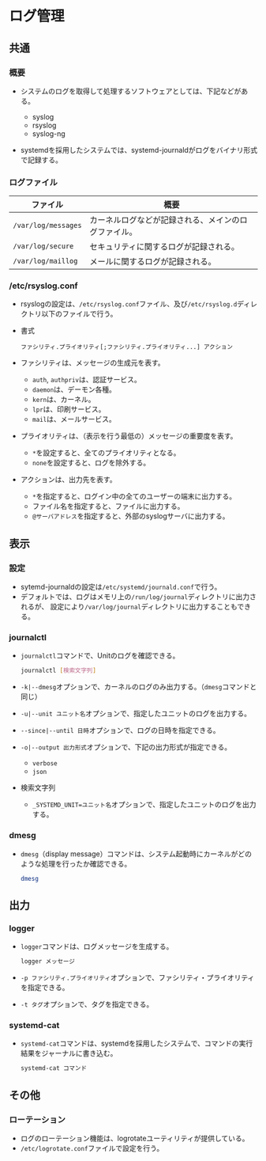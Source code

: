 # ログ管理

## 共通

### 概要

- システムのログを取得して処理するソフトウェアとしては、下記などがある。
  - syslog
  - rsyslog
  - syslog-ng

- systemdを採用したシステムでは、systemd-journaldがログをバイナリ形式で記録する。

### ログファイル

| ファイル            | 概要                                                 |
| ------------------- | ---------------------------------------------------- |
| `/var/log/messages` | カーネルログなどが記録される、メインのログファイル。 |
| `/var/log/secure`   | セキュリティに関するログが記録される。               |
| `/var/log/maillog`  | メールに関するログが記録される。                     |

### /etc/rsyslog.conf

- rsyslogの設定は、`/etc/rsyslog.conf`ファイル、及び`/etc/rsyslog.d`ディレクトリ以下のファイルで行う。

- 書式

  ```text
  ファシリティ.プライオリティ[;ファシリティ.プライオリティ...] アクション
  ```

- ファシリティは、メッセージの生成元を表す。

  - `auth`, `authpriv`は、認証サービス。
  - `daemon`は、デーモン各種。
  - `kern`は、カーネル。
  - `lpr`は、印刷サービス。
  - `mail`は、メールサービス。

- プライオリティは、（表示を行う最低の）メッセージの重要度を表す。

  - `*`を設定すると、全てのプライオリティとなる。
  - `none`を設定すると、ログを除外する。

- アクションは、出力先を表す。

  - `*`を指定すると、ログイン中の全てのユーザーの端末に出力する。
  - ファイル名を指定すると、ファイルに出力する。
  - `@サーバアドレス`を指定すると、外部のsyslogサーバに出力する。

## 表示

### 設定

- sytemd-journaldの設定は`/etc/systemd/journald.conf`で行う。
- デフォルトでは、ログはメモリ上の`/run/log/journal`ディレクトリに出力されるが、
  設定により`/var/log/journal`ディレクトリに出力することもできる。

### journalctl

- `journalctl`コマンドで、Unitのログを確認できる。

  ```bash
  journalctl [検索文字列]
  ```

- `-k|--dmesg`オプションで、カーネルのログのみ出力する。（`dmesg`コマンドと同じ）

- `-u|--unit ユニット名`オプションで、指定したユニットのログを出力する。

- `--since|--until 日時`オプションで、ログの日時を指定できる。

- `-o|--output 出力形式`オプションで、下記の出力形式が指定できる。

  - `verbose`
  - `json`

- 検索文字列

  - `_SYSTEMD_UNIT=ユニット名`オプションで、指定したユニットのログを出力する。

### dmesg

- `dmesg`（display message）コマンドは、システム起動時にカーネルがどのような処理を行ったか確認できる。

  ```bash
  dmesg
  ```

## 出力

### logger

- `logger`コマンドは、ログメッセージを生成する。

  ```bash
  logger メッセージ
  ```

- `-p ファシリティ.プライオリティ`オプションで、ファシリティ・プライオリティを指定できる。

- `-t タグ`オプションで、タグを指定できる。

### systemd-cat

- `systemd-cat`コマンドは、systemdを採用したシステムで、コマンドの実行結果をジャーナルに書き込む。

  ```bash
  systemd-cat コマンド
  ```

## その他

### ローテーション

- ログのローテーション機能は、logrotateユーティリティが提供している。
- `/etc/logrotate.conf`ファイルで設定を行う。
